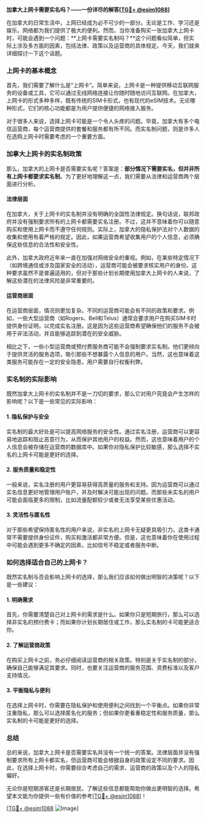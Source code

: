 **加拿大上网卡需要实名吗？——一份详尽的解答[[TG💪+ @esim1088](https://t.me/s/esim1088)]**

在加拿大的日常生活中，上网已经成为必不可少的一部分。无论是工作、学习还是娱乐，网络都为我们提供了极大的便利。然而，当你准备购买一张加拿大上网卡时，可能会遇到一个问题：**上网卡需要实名制吗？**这个问题看似简单，但实际上涉及多方面的因素，包括法律、政策以及运营商的具体规定。今天，我们就来详细探讨一下这个话题。

### 上网卡的基本概念

首先，我们需要了解什么是“上网卡”。简单来说，上网卡是一种提供移动互联网服务的设备或工具，它可以通过无线网络连接让你随时随地访问互联网。在加拿大，上网卡的形式多种多样，既有传统的SIM卡形式，也有现代的eSIM技术。无论哪种形式，它们的核心功能都是为用户提供便捷的网络接入服务。

对于很多人来说，选择上网卡可能是一个令人头疼的问题。毕竟，加拿大有多个电信运营商，每个运营商提供的套餐和服务都有所不同。而实名制问题，则是许多人在选购上网卡时需要考虑的一个重要方面。

### 加拿大上网卡的实名制政策

那么，加拿大的上网卡是否需要实名呢？答案是：**部分情况下需要实名，但并非所有上网卡都要求实名制**。为了更好地理解这一点，我们需要从法律和运营商两个层面进行分析。

#### 法律层面

在加拿大，关于上网卡的实名制并没有明确的全国性法律规定。换句话说，联邦政府并没有强制要求所有的上网卡都需要实名注册。不过，这并不意味着你可以随意购买和使用上网卡而不遵守任何规则。实际上，加拿大的隐私保护法对个人数据的收集和使用有着严格的规定。因此，如果运营商希望收集用户的个人信息，必须确保这些信息的合法性和安全性。

此外，加拿大政府近年来一直在加强对网络安全的重视。例如，在某些特定情况下（如跨境通信或涉及国家安全的活动），运营商可能会被要求核实用户的身份。这种要求虽然不是普遍适用的，但对于那些计划长期使用加拿大上网卡的人来说，了解这些潜在的法律风险是非常重要的。

#### 运营商层面

在运营商层面，情况则更加复杂。不同的运营商可能会有不同的政策和要求。例如，一些大型运营商（如Rogers、Bell和Telus）通常会要求用户在购买SIM卡时提供身份证明，以完成实名注册。这是因为这些运营商希望确保他们的服务不会被用于非法活动，并且能够追踪到潜在的安全威胁。

相比之下，一些小型运营商或预付费服务商可能不会强制要求实名制。他们更倾向于提供灵活的服务选项，吸引那些不想暴露个人信息的用户。当然，这也意味着这类服务可能存在一定的安全隐患，用户需要自行权衡利弊。

### 实名制的实际影响

既然加拿大上网卡的实名制并不是一刀切的要求，那么它对用户究竟会产生怎样的影响呢？以下是一些常见的实际影响：

#### 1. **隐私保护与安全**
实名制的最大好处是可以提高网络服务的安全性。通过实名注册，运营商可以更容易地追踪和阻止恶意行为，从而保护其他用户的权益。然而，这也意味着用户的个人信息会被存储在运营商的数据库中。如果你对隐私保护比较敏感，那么选择不实名的上网卡可能是更好的选择。

#### 2. **服务质量和稳定性**
一般来说，实名注册的用户更容易获得高质量的服务和支持。因为运营商可以通过实名信息更好地管理用户账户，并及时解决可能出现的问题。而那些未实名的用户可能会面临更多的限制，比如流量配额较少或者无法享受某些优惠活动。

#### 3. **灵活性与匿名性**
对于那些希望保持匿名性的用户来说，非实名的上网卡无疑更具吸引力。这类卡通常不需要提供身份证件，购买和激活都非常方便。但是，这也意味着你在使用过程中可能会遇到更多不确定的因素，比如信号不稳定或者服务中断。

### 如何选择适合自己的上网卡？

既然实名制与否会影响上网卡的选择，那么我们应该如何做出明智的决策呢？以下是一些建议：

#### 1. **明确需求**
首先，你需要清楚自己对上网卡的需求是什么。如果你只是短期旅行，那么可以选择非实名的预付费卡；而如果你计划长期居住或工作，那么实名制的卡可能更适合你。

#### 2. **了解运营商政策**
在购买上网卡之前，务必仔细阅读运营商的相关政策。特别是关于实名制的部分，确保自己能够满足其要求。同时，也要关注运营商的服务范围、资费标准以及客户支持情况。

#### 3. **平衡隐私与便利**
在选择上网卡时，你需要在隐私保护和使用便利之间找到一个平衡点。如果你非常注重隐私，那么可以选择匿名化的服务；但如果你更看重稳定性和服务质量，那么实名制的卡可能是更好的选择。

### 总结

总的来说，加拿大上网卡是否需要实名并没有一个统一的答案。法律层面并没有强制要求所有上网卡都实名，但运营商可能会根据自身的政策设定不同的要求。因此，在选择上网卡时，你需要综合考虑自己的需求、运营商的政策以及个人的隐私偏好。

无论你是短期游客还是长期居民，了解这些信息都能帮助你做出更明智的选择。希望本文能为你提供一些有价值的参考[[TG💪+ @esim1088](https://t.me/s/esim1088)]！

[[TG💪+ @esim1088](https://t.me/s/esim1088) ![Image](https://i.postimg.cc/4NQfJmqS/Snipaste-2025-05-13-00-14-12.png)]